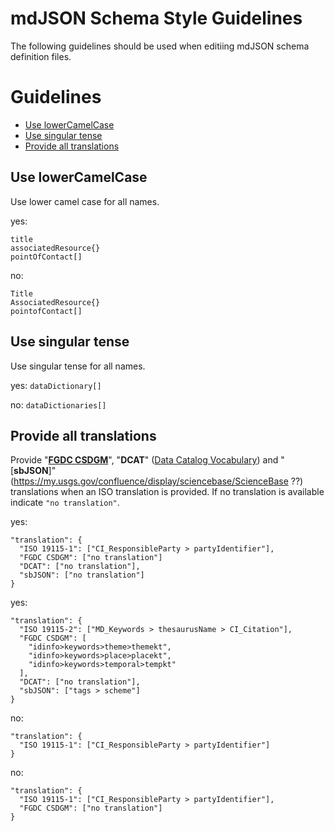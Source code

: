 # mdJSON Schema Style Guidelines
The following guidelines should be used when editiing mdJSON schema definition files. 

# Guidelines
  - [Use lowerCamelCase](#use-lowercamelcase)
  - [Use singular tense](#use-singular-tense)
  - [Provide all translations](#provide-all-translations)

## Use lowerCamelCase
Use lower camel case for all names.

yes:
```
title
associatedResource{}
pointOfContact[]
```

no:
```
Title
AssociatedResource{}
pointofContact[]
```

## Use singular tense
Use singular tense for all names.

yes: `dataDictionary[]`

no: `dataDictionaries[]`

## Provide all translations

Provide "[__FGDC CSDGM__](https://www.fgdc.gov/metadata/csdgm-standard)", "__DCAT__" ([Data Catalog Vocabulary](https://www.w3.org/TR/vocab-dcat-2/)) and "[__sbJSON__]" (https://my.usgs.gov/confluence/display/sciencebase/ScienceBase ??) translations when an ISO translation is provided. If no translation is available indicate ```"no translation"```.

yes:
```
"translation": {
  "ISO 19115-1": ["CI_ResponsibleParty > partyIdentifier"],
  "FGDC CSDGM": ["no translation"]
  "DCAT": ["no translation"],
  "sbJSON": ["no translation"]
}
```

yes:
```
"translation": {
  "ISO 19115-2": ["MD_Keywords > thesaurusName > CI_Citation"],
  "FGDC CSDGM": [
    "idinfo>keywords>theme>themekt",
    "idinfo>keywords>place>placekt",
    "idinfo>keywords>temporal>tempkt"
  ],
  "DCAT": ["no translation"],
  "sbJSON": ["tags > scheme"]
}
```

no:
```
"translation": {
  "ISO 19115-1": ["CI_ResponsibleParty > partyIdentifier"]
}
```

no:
```
"translation": {
  "ISO 19115-1": ["CI_ResponsibleParty > partyIdentifier"],
  "FGDC CSDGM": ["no translation"]
}
```


